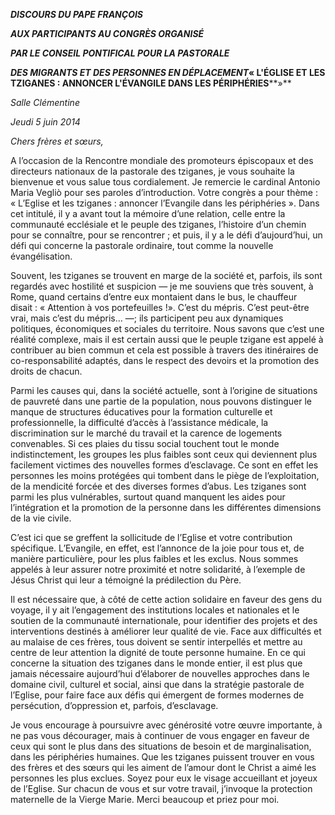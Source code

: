 ***DISCOURS DU PAPE FRANÇOIS***

***AUX PARTICIPANTS AU CONGRÈS ORGANISÉ***

***PAR LE CONSEIL PONTIFICAL POUR LA PASTORALE***

***DES MIGRANTS ET DES PERSONNES EN DÉPLACEMENT*« L'ÉGLISE ET LES TZIGANES : ANNONCER L'ÉVANGILE DANS LES PÉRIPHÉRIES****»**

*Salle Clémentine*

*Jeudi 5 juin 2014*

*Chers frères et sœurs,*

A l’occasion de la Rencontre mondiale des promoteurs épiscopaux et des directeurs nationaux de la pastorale des tziganes, je vous souhaite la bienvenue et vous salue tous cordialement. Je remercie le cardinal Antonio Maria Vegliò pour ses paroles d’introduction. Votre congrès a pour thème : « L’Eglise et les tziganes : annoncer l’Evangile dans les périphéries ». Dans cet intitulé, il y a avant tout la mémoire d’une relation, celle entre la communauté ecclésiale et le peuple des tziganes, l’histoire d’un chemin pour se connaître, pour se rencontrer ; et puis, il y a le défi d’aujourd’hui, un défi qui concerne la pastorale ordinaire, tout comme la nouvelle évangélisation.

Souvent, les tziganes se trouvent en marge de la société et, parfois, ils sont regardés avec hostilité et suspicion — je me souviens que très souvent, à Rome, quand certains d’entre eux montaient dans le bus, le chauffeur disait : « Attention à vos portefeuilles !». C’est du mépris. C’est peut-être vrai, mais c’est du mépris… —; ils participent peu aux dynamiques politiques, économiques et sociales du territoire. Nous savons que c’est une réalité complexe, mais il est certain aussi que le peuple tzigane est appelé à contribuer au bien commun et cela est possible à travers des itinéraires de co-responsabilité adaptés, dans le respect des devoirs et la promotion des droits de chacun.

Parmi les causes qui, dans la société actuelle, sont à l’origine de situations de pauvreté dans une partie de la population, nous pouvons distinguer le manque de structures éducatives pour la formation culturelle et professionnelle, la difficulté d’accès à l’assistance médicale, la discrimination sur le marché du travail et la carence de logements convenables. Si ces plaies du tissu social touchent tout le monde indistinctement, les groupes les plus faibles sont ceux qui deviennent plus facilement victimes des nouvelles formes d’esclavage. Ce sont en effet les personnes les moins protégées qui tombent dans le piège de l’exploitation, de la mendicité forcée et des diverses formes d’abus. Les tziganes sont parmi les plus vulnérables, surtout quand manquent les aides pour l’intégration et la promotion de la personne dans les différentes dimensions de la vie civile.

C’est ici que se greffent la sollicitude de l’Eglise et votre contribution spécifique. L’Evangile, en effet, est l’annonce de la joie pour tous et, de manière particulière, pour les plus faibles et les exclus. Nous sommes appelés à leur assurer notre proximité et notre solidarité, à l’exemple de Jésus Christ qui leur a témoigné la prédilection du Père.

Il est nécessaire que, à côté de cette action solidaire en faveur des gens du voyage, il y ait l’engagement des institutions locales et nationales et le soutien de la communauté internationale, pour identifier des projets et des interventions destinés à améliorer leur qualité de vie. Face aux difficultés et au malaise de ces frères, tous doivent se sentir interpellés et mettre au centre de leur attention la dignité de toute personne humaine. En ce qui concerne la situation des tziganes dans le monde entier, il est plus que jamais nécessaire aujourd’hui d’élaborer de nouvelles approches dans le domaine civil, culturel et social, ainsi que dans la stratégie pastorale de l’Eglise, pour faire face aux défis qui émergent de formes modernes de persécution, d’oppression et, parfois, d’esclavage.

Je vous encourage à poursuivre avec générosité votre œuvre importante, à ne pas vous décourager, mais à continuer de vous engager en faveur de ceux qui sont le plus dans des situations de besoin et de marginalisation, dans les périphéries humaines. Que les tziganes puissent trouver en vous des frères et des sœurs qui les aiment de l’amour dont le Christ a aimé les personnes les plus exclues. Soyez pour eux le visage accueillant et joyeux de l’Eglise. Sur chacun de vous et sur votre travail, j’invoque la protection maternelle de la Vierge Marie. Merci beaucoup et priez pour moi.